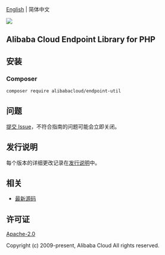 [English](README.md) | 简体中文

![](https://aliyunsdk-pages.alicdn.com/icons/AlibabaCloud.svg)

## Alibaba Cloud Endpoint Library for PHP

## 安装

### Composer

```bash
composer require alibabacloud/endpoint-util
```

## 问题

[提交 Issue](https://github.com/aliyun/endpoint-util/issues/new)，不符合指南的问题可能会立即关闭。

## 发行说明

每个版本的详细更改记录在[发行说明](./ChangeLog.txt)中。

## 相关

* [最新源码](https://github.com/aliyun/endpoint-util)

## 许可证

[Apache-2.0](http://www.apache.org/licenses/LICENSE-2.0)

Copyright (c) 2009-present, Alibaba Cloud All rights reserved.
